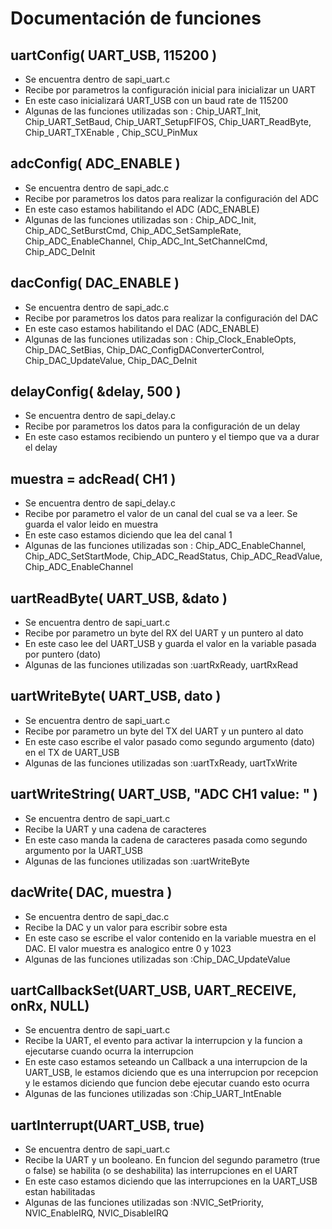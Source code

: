 <h1> Documentación de funciones </h1>

<h2> uartConfig( UART_USB, 115200 ) </h2>
<ul>
  <li> Se encuentra dentro de sapi_uart.c </li>
  <li> Recibe por parametros la configuración inicial para inicializar un UART </li>
  <li> En este caso inicializará UART_USB con un baud rate de 115200 </li>
  <li> Algunas de las funciones utilizadas son : Chip_UART_Init, Chip_UART_SetBaud, Chip_UART_SetupFIFOS, Chip_UART_ReadByte, Chip_UART_TXEnable , Chip_SCU_PinMux </li>
</ul>

<h2> adcConfig( ADC_ENABLE ) </h2>
<ul>
  <li> Se encuentra dentro de sapi_adc.c </li>
  <li> Recibe por parametros los datos para realizar la configuración del ADC </li>
  <li> En este caso estamos habilitando el ADC (ADC_ENABLE) </li>
  <li> Algunas de las funciones utilizadas son : Chip_ADC_Init, Chip_ADC_SetBurstCmd, Chip_ADC_SetSampleRate, Chip_ADC_EnableChannel, Chip_ADC_Int_SetChannelCmd, Chip_ADC_DeInit
 </li>
</ul>

<h2> dacConfig( DAC_ENABLE  ) </h2>
<ul>
  <li> Se encuentra dentro de sapi_adc.c </li>
  <li> Recibe por parametros los datos para realizar la configuración del DAC </li>
  <li> En este caso estamos habilitando el DAC (ADC_ENABLE) </li>
  <li> Algunas de las funciones utilizadas son : Chip_Clock_EnableOpts, Chip_DAC_SetBias, Chip_DAC_ConfigDAConverterControl, Chip_DAC_UpdateValue, Chip_DAC_DeInit
 </li>
</ul>


<h2> delayConfig( &delay, 500 ) </h2>
<ul>
  <li> Se encuentra dentro de sapi_delay.c </li>
  <li> Recibe por parametros los datos para la configuración de un delay </li>
  <li> En este caso estamos recibiendo un puntero y el tiempo que va a durar el delay</li>
 </li>
</ul>

<h2> muestra = adcRead( CH1 ) </h2>
<ul>
  <li> Se encuentra dentro de sapi_delay.c </li>
  <li> Recibe por parametro el valor de un canal del cual se va a leer. Se guarda el valor leido en muestra</li>
  <li> En este caso estamos diciendo que lea del canal 1</li>
  <li> Algunas de las funciones utilizadas son : Chip_ADC_EnableChannel, Chip_ADC_SetStartMode, Chip_ADC_ReadStatus, Chip_ADC_ReadValue, Chip_ADC_EnableChannel
 </li>
</ul>

<h2> uartReadByte( UART_USB, &dato ) </h2>
<ul>
  <li> Se encuentra dentro de sapi_uart.c </li>
  <li> Recibe por parametro un byte del RX del UART y un puntero al dato</li>
  <li> En este caso lee del UART_USB y guarda el valor en la variable pasada por puntero (dato)</li>
  <li> Algunas de las funciones utilizadas son :uartRxReady, uartRxRead
 </li>
</ul>

<h2> uartWriteByte( UART_USB, dato ) </h2>
<ul>
  <li> Se encuentra dentro de sapi_uart.c </li>
  <li> Recibe por parametro un byte del TX del UART y un puntero al dato</li>
  <li> En este caso escribe el valor pasado como segundo argumento (dato) en el TX de UART_USB</li>
  <li> Algunas de las funciones utilizadas son :uartTxReady, uartTxWrite
 </li>
</ul>

<h2> uartWriteString( UART_USB, "ADC CH1 value: " ) </h2>
<ul>
  <li> Se encuentra dentro de sapi_uart.c </li>
  <li> Recibe la UART y una cadena de caracteres</li>
  <li> En este caso manda la cadena de caracteres pasada como segundo argumento por la UART_USB</li>
  <li> Algunas de las funciones utilizadas son :uartWriteByte
 </li>
</ul>

<h2> dacWrite( DAC, muestra ) </h2>
<ul>
  <li> Se encuentra dentro de sapi_dac.c </li>
  <li> Recibe la DAC y un valor para escribir sobre esta</li>
  <li> En este caso se escribe el valor contenido en la variable muestra en el DAC. El valor muestra es analogico entre 0 y 1023 </li>
  <li> Algunas de las funciones utilizadas son :Chip_DAC_UpdateValue
 </li>
</ul>

<h2> uartCallbackSet(UART_USB, UART_RECEIVE, onRx, NULL) </h2>
<ul>
  <li> Se encuentra dentro de sapi_uart.c </li>
  <li> Recibe la UART, el evento para activar la interrupcion y la funcion a ejecutarse cuando ocurra la interrupcion </li>
  <li> En este caso estamos seteando un Callback a una interrupcion de la UART_USB, le estamos diciendo que es una interrupcion por recepcion y le estamos diciendo que funcion debe ejecutar cuando esto ocurra </li>
  <li> Algunas de las funciones utilizadas son :Chip_UART_IntEnable
 </li>
</ul>

<h2> uartInterrupt(UART_USB, true) </h2>
<ul>
  <li> Se encuentra dentro de sapi_uart.c </li>
  <li> Recibe la UART y un booleano. En funcion del segundo parametro (true o false) se habilita (o se deshabilita) las interrupciones en el UART </li>
  <li> En este caso estamos diciendo que las interrupciones en la UART_USB estan habilitadas</li>
  <li> Algunas de las funciones utilizadas son :NVIC_SetPriority, NVIC_EnableIRQ, NVIC_DisableIRQ
 </li>
</ul>

